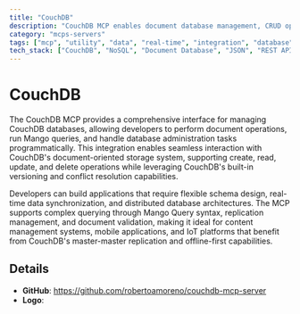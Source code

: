 ```yaml
---
title: "CouchDB"
description: "CouchDB MCP enables document database management, CRUD operations, and Mango queries for applications requiring flexible document storage."
category: "mcps-servers"
tags: ["mcp", "utility", "data", "real-time", "integration", "database"]
tech_stack: ["CouchDB", "NoSQL", "Document Database", "JSON", "REST API"]
---
```


# CouchDB

The CouchDB MCP provides a comprehensive interface for managing CouchDB databases, allowing developers to perform document operations, run Mango queries, and handle database administration tasks programmatically. This integration enables seamless interaction with CouchDB's document-oriented storage system, supporting create, read, update, and delete operations while leveraging CouchDB's built-in versioning and conflict resolution capabilities.

Developers can build applications that require flexible schema design, real-time data synchronization, and distributed database architectures. The MCP supports complex querying through Mango Query syntax, replication management, and document validation, making it ideal for content management systems, mobile applications, and IoT platforms that benefit from CouchDB's master-master replication and offline-first capabilities.

## Details

- **GitHub**: https://github.com/robertoamoreno/couchdb-mcp-server
- **Logo**: 
